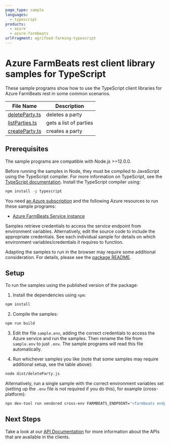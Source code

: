 ```yaml
---
page_type: sample
languages:
  - typescript
products:
  - azure
  - azure-farmbeats
urlFragment: agrifood-farming-typescript
---
```


# Azure FarmBeats rest client library samples for TypeScript

These sample programs show how to use the TypeScript client libraries for Azure FarmBeats rest in some common scenarios.

| **File Name**                 | **Description**        |
| ----------------------------- | ---------------------- |
| [deleteParty.ts][deleteparty] | deletes a party        |
| [listParties.ts][listparties] | gets a list of parties |
| [createParty.ts][createparty] | creates a party        |

## Prerequisites

The sample programs are compatible with Node.js >=12.0.0.

Before running the samples in Node, they must be compiled to JavaScript using the TypeScript compiler. For more information on TypeScript, see the [TypeScript documentation][typescript]. Install the TypeScript compiler using:

```bash
npm install -g typescript
```

You need [an Azure subscription][freesub] and the following Azure resources to run these sample programs:

- [Azure FarmBeats Service instance][createinstance_azurefarmbeatsserviceinstance]

Samples retrieve credentials to access the service endpoint from environment variables. Alternatively, edit the source code to include the appropriate credentials. See each individual sample for details on which environment variables/credentials it requires to function.

Adapting the samples to run in the browser may require some additional consideration. For details, please see the [package README][package].

## Setup

To run the samples using the published version of the package:

1. Install the dependencies using `npm`:

```bash
npm install
```

2. Compile the samples:

```bash
npm run build
```

3. Edit the file `sample.env`, adding the correct credentials to access the Azure service and run the samples. Then rename the file from `sample.env` to just `.env`. The sample programs will read this file automatically.

4. Run whichever samples you like (note that some samples may require additional setup, see the table above):

```bash
node dist/deleteParty.js
```

Alternatively, run a single sample with the correct environment variables set (setting up the `.env` file is not required if you do this), for example (cross-platform):

```bash
npx dev-tool run vendored cross-env FARMBEATS_ENDPOINT="<farmbeats endpoint>" node dist/deleteParty.js
```

## Next Steps

Take a look at our [API Documentation][apiref] for more information about the APIs that are available in the clients.

[deleteparty]: https://github.com/Azure/azure-sdk-for-js/blob/main/sdk/agrifood/agrifood-farming-rest/samples/v1/typescript/src/deleteParty.ts
[listparties]: https://github.com/Azure/azure-sdk-for-js/blob/main/sdk/agrifood/agrifood-farming-rest/samples/v1/typescript/src/listParties.ts
[createparty]: https://github.com/Azure/azure-sdk-for-js/blob/main/sdk/agrifood/agrifood-farming-rest/samples/v1/typescript/src/createParty.ts
[apiref]: https://docs.microsoft.com/javascript
[freesub]: https://azure.microsoft.com/free/
[createinstance_azurefarmbeatsserviceinstance]: https://docs.microsoft.com/azure/industry/agriculture/install-azure-farmbeats
[package]: https://github.com/Azure/azure-sdk-for-js/tree/main/sdk/agrifood/agrifood-farming-rest/README.md
[typescript]: https://www.typescriptlang.org/docs/home.html
